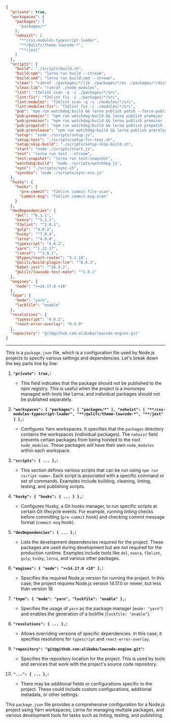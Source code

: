 ```json
{
  "private": true,
  "workspaces": {
    "packages": [
      "packages/*"
    ],
    "nohoist": [
      "**/css-modules-typescript-loader",
      "**/@alifc/theme-lowcode-*",
      "**/jest"
    ]
  },
  "scripts": {
    "build": "./scripts/build.sh",
    "build:npm": "lerna run build --stream",
    "build:umd": "lerna run build:umd --stream",
    "clean": "rimraf ./packages/*/lib ./packages/*/es ./packages/*/dist ./packages/*/build",
    "clean:lib": "rimraf ./node_modules",
    "lint": "f2elint scan -q -i ./packages/*/src",
    "lint:fix": "f2elint fix -i ./packages/*/src",
    "lint:modules": "f2elint scan -q -i ./modules/*/src",
    "lint:modules:fix": "f2elint fix -i ./modules/*/src",
    "pub": "npm run watchdog:build && lerna publish patch --force-publish --exact --no-changelog",
    "pub:premajor": "npm run watchdog:build && lerna publish premajor --force-publish --exact --dist-tag beta --preid beta --no-changelog",
    "pub:preminor": "npm run watchdog:build && lerna publish preminor --force-publish --exact --dist-tag beta --preid beta --no-changelog",
    "pub:prepatch": "npm run watchdog:build && lerna publish prepatch --force-publish --exact --dist-tag beta --preid beta --no-changelog",
    "pub:prerelease": "npm run watchdog:build && lerna publish prerelease --force-publish --exact --dist-tag beta --preid beta --no-changelog",
    "setup": "node ./scripts/setup.js",
    "setup:test": "./scripts/setup-for-test.sh",
    "setup:skip-build": "./scripts/setup-skip-build.sh",
    "start": "node ./scripts/start.js",
    "test": "lerna run test --stream",
    "test:snapshot": "lerna run test:snapshot",
    "watchdog:build": "node ./scripts/watchdog.js",
    "sync": "./scripts/sync.sh",
    "syncOss": "node ./scripts/sync-oss.js"
  },
  "husky": {
    "hooks": {
      "pre-commit": "f2elint commit-file-scan",
      "commit-msg": "f2elint commit-msg-scan"
    }
  },
  "devDependencies": {
    "del": "^6.1.1",
    "execa": "^5.1.1",
    "f2elint": "^2.0.1",
    "gulp": "^4.0.2",
    "husky": "^7.0.4",
    "lerna": "^4.0.0",
    "typescript": "4.6.2",
    "yarn": "^1.22.17",
    "rimraf": "^3.0.2",
    "@types/react-router": "5.1.18",
    "@alilc/build-plugin-lce": "^0.0.3",
    "babel-jest": "^26.5.2",
    "@alilc/lowcode-test-mate": "^1.0.1"
  },
  "engines": {
    "node": ">=14.17.0 <18"
  },
  "tnpm": {
    "mode": "yarn",
    "lockfile": "enable"
  },
  "resolutions": {
    "typescript": "4.6.2",
    "react-error-overlay": "6.0.9"
  },
  "repository": "git@github.com:alibaba/lowcode-engine.git"
}

```
-----------------------------------------
This is a `package.json` file, which is a configuration file used by Node.js projects to specify various settings and dependencies. Let's break down the key parts line by line:

1. **`"private": true,`:**
   - This field indicates that the package should not be published to the npm registry. This is useful when the project is a monorepo managed with tools like Lerna, and individual packages should not be published separately.

2. **`"workspaces": { "packages": [ "packages/*" ], "nohoist": [ "**/css-modules-typescript-loader", "**/@alifc/theme-lowcode-*", "**/jest" ] },`:**
   - Configures Yarn workspaces. It specifies that the `packages` directory contains the workspaces (individual packages). The `nohoist` field prevents certain packages from being hoisted to the root `node_modules`. These packages will have their own `node_modules` within each workspace.

3. **`"scripts": { ... },`:**
   - This section defines various scripts that can be run using `npm run <script-name>`. Each script is associated with a specific command or set of commands. Examples include building, cleaning, linting, testing, and publishing scripts.

4. **`"husky": { "hooks": { ... } },`:**
   - Configures Husky, a Git hooks manager, to run specific scripts at certain Git lifecycle events. For example, running linting checks before committing (`pre-commit` hook) and checking commit message format (`commit-msg` hook).

5. **`"devDependencies": { ... },`:**
   - Lists the development dependencies required for the project. These packages are used during development but are not required for the production runtime. Examples include tools like `del`, `execa`, `f2elint`, `gulp`, `husky`, `lerna`, and various other packages.

6. **`"engines": { "node": ">=14.17.0 <18" },`:**
   - Specifies the required Node.js version for running the project. In this case, the project requires Node.js version 14.17.0 or newer, but less than version 18.

7. **`"tnpm": { "mode": "yarn", "lockfile": "enable" },`:**
   - Specifies the usage of `yarn` as the package manager (`mode: "yarn"`) and enables the generation of a lockfile (`lockfile: "enable"`).

8. **`"resolutions": { ... },`:**
   - Allows overriding versions of specific dependencies. In this case, it specifies resolutions for `typescript` and `react-error-overlay`.

9. **`"repository": "git@github.com:alibaba/lowcode-engine.git"`:**
   - Specifies the repository location for the project. This is used by tools and services that work with the project's source code repository.

10. **`"...": { ... },`:**
    - There may be additional fields or configurations specific to the project. These could include custom configurations, additional metadata, or other settings.

This `package.json` file provides a comprehensive configuration for a Node.js project using Yarn workspaces, Lerna for managing multiple packages, and various development tools for tasks such as linting, testing, and publishing.
